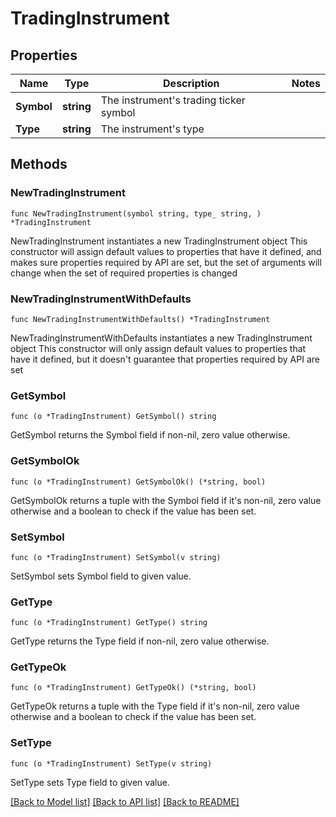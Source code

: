 # TradingInstrument

## Properties

Name | Type | Description | Notes
------------ | ------------- | ------------- | -------------
**Symbol** | **string** | The instrument&#39;s trading ticker symbol | 
**Type** | **string** | The instrument&#39;s type | 

## Methods

### NewTradingInstrument

`func NewTradingInstrument(symbol string, type_ string, ) *TradingInstrument`

NewTradingInstrument instantiates a new TradingInstrument object
This constructor will assign default values to properties that have it defined,
and makes sure properties required by API are set, but the set of arguments
will change when the set of required properties is changed

### NewTradingInstrumentWithDefaults

`func NewTradingInstrumentWithDefaults() *TradingInstrument`

NewTradingInstrumentWithDefaults instantiates a new TradingInstrument object
This constructor will only assign default values to properties that have it defined,
but it doesn't guarantee that properties required by API are set

### GetSymbol

`func (o *TradingInstrument) GetSymbol() string`

GetSymbol returns the Symbol field if non-nil, zero value otherwise.

### GetSymbolOk

`func (o *TradingInstrument) GetSymbolOk() (*string, bool)`

GetSymbolOk returns a tuple with the Symbol field if it's non-nil, zero value otherwise
and a boolean to check if the value has been set.

### SetSymbol

`func (o *TradingInstrument) SetSymbol(v string)`

SetSymbol sets Symbol field to given value.


### GetType

`func (o *TradingInstrument) GetType() string`

GetType returns the Type field if non-nil, zero value otherwise.

### GetTypeOk

`func (o *TradingInstrument) GetTypeOk() (*string, bool)`

GetTypeOk returns a tuple with the Type field if it's non-nil, zero value otherwise
and a boolean to check if the value has been set.

### SetType

`func (o *TradingInstrument) SetType(v string)`

SetType sets Type field to given value.



[[Back to Model list]](../README.md#documentation-for-models) [[Back to API list]](../README.md#documentation-for-api-endpoints) [[Back to README]](../README.md)


